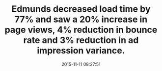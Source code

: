 ---
layout: post
title:  "Edmunds decreased load time by 77% and saw a 20% increase in page views, 4% reduction in bounce rate and 3% reduction in ad impression variance."
storySource: "https://www.youtube.com/watch?v=5_-YukDEDBE#t=215"
date:   2015-11-11 08:27:51
tags:
 - ads
 - page views
 - bounce rate
---